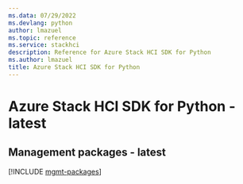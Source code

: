 ```yaml
---
ms.data: 07/29/2022
ms.devlang: python
author: lmazuel
ms.topic: reference
ms.service: stackhci
description: Reference for Azure Stack HCI SDK for Python
ms.author: lmazuel
title: Azure Stack HCI SDK for Python
---
```

# Azure Stack HCI SDK for Python - latest

## Management packages - latest
[!INCLUDE [mgmt-packages](stack-hci-mgmt-index.md)]